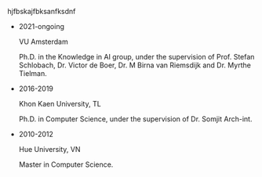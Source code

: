 hjfbskajfbksanfksdnf

- 2021-ongoing
  
  VU Amsterdam

  Ph.D. in the Knowledge in AI group, under the supervision of Prof. Stefan Schlobach, Dr. Victor de Boer, Dr. M Birna van Riemsdijk and Dr. Myrthe Tielman.

- 2016-2019
  
  Khon Kaen University, TL

  Ph.D. in Computer Science, under the supervision of Dr. Somjit Arch-int.

- 2010-2012
  
  Hue University, VN

  Master in Computer Science.

